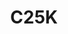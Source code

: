 ---
title: C25K
crosslinks:
- running
- pics
- loseit
- RunningWithDogs
- BarefootRunning
- Fitness
- sharks
- shitpost
- ABraThatFits
- stopdrinking
- BTFC
- Dads
- mealprep
- yoga
- daddit
- softwaregore
- livven
- intermittentfasting
- sploot
- nosleep
---